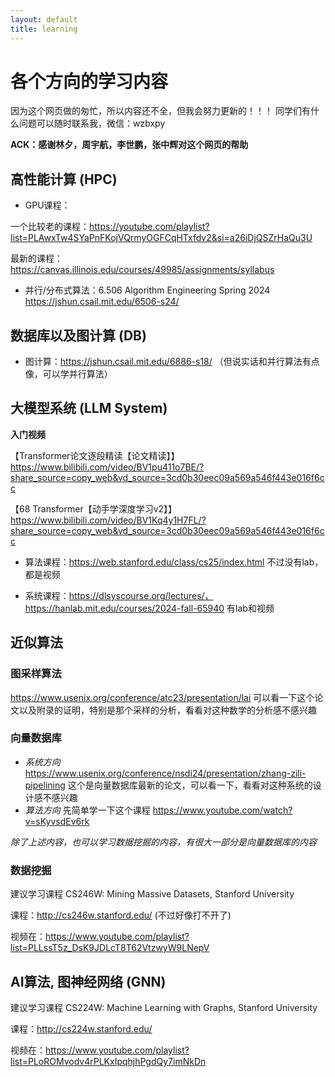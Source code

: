 ```yaml
---
layout: default
title: learning
---
```

# 各个方向的学习内容

因为这个网页做的匆忙，所以内容还不全，但我会努力更新的！！！
同学们有什么问题可以随时联系我，微信：wzbxpy

__ACK：感谢林夕，周宇航，李世鹏，张中辉对这个网页的帮助__

## 高性能计算 (HPC)

- GPU课程：
  
一个比较老的课程：https://youtube.com/playlist?list=PLAwxTw4SYaPnFKojVQrmyOGFCqHTxfdv2&si=a26iDjQSZrHaQu3U

最新的课程：https://canvas.illinois.edu/courses/49985/assignments/syllabus

- 并行/分布式算法：6.506 Algorithm Engineering Spring 2024 
https://jshun.csail.mit.edu/6506-s24/

## 数据库以及图计算 (DB)

- 图计算：https://jshun.csail.mit.edu/6886-s18/ （但说实话和并行算法有点像，可以学并行算法）

## 大模型系统 (LLM System)

__入门视频__

【Transformer论文逐段精读【论文精读】】 https://www.bilibili.com/video/BV1pu411o7BE/?share_source=copy_web&vd_source=3cd0b30eec09a569a546f443e016f6cc

【68 Transformer【动手学深度学习v2】】 https://www.bilibili.com/video/BV1Kq4y1H7FL/?share_source=copy_web&vd_source=3cd0b30eec09a569a546f443e016f6cc

- 算法课程：https://web.stanford.edu/class/cs25/index.html 不过没有lab，都是视频

- 系统课程：https://dlsyscourse.org/lectures/，https://hanlab.mit.edu/courses/2024-fall-65940 有lab和视频


## 近似算法

### 图采样算法
https://www.usenix.org/conference/atc23/presentation/lai 
可以看一下这个论文以及附录的证明，特别是那个采样的分析，看看对这种数学的分析感不感兴趣

### 向量数据库
- _系统方向_ https://www.usenix.org/conference/nsdi24/presentation/zhang-zili-pipelining 这个是向量数据库最新的论文，可以看一下，看看对这种系统的设计感不感兴趣
- _算法方向_ 先简单学一下这个课程 https://www.youtube.com/watch?v=sKyvsdEv6rk

_除了上述内容，也可以学习数据挖掘的内容，有很大一部分是向量数据库的内容_

### 数据挖掘

建议学习课程 CS246W: Mining Massive Datasets, Stanford University

课程：http://cs246w.stanford.edu/ (不过好像打不开了)

视频在：https://www.youtube.com/playlist?list=PLLssT5z_DsK9JDLcT8T62VtzwyW9LNepV

## AI算法, 图神经网络 (GNN)

建议学习课程 CS224W: Machine Learning with Graphs, Stanford University

课程：http://cs224w.stanford.edu/

视频在：https://www.youtube.com/playlist?list=PLoROMvodv4rPLKxIpqhjhPgdQy7imNkDn


